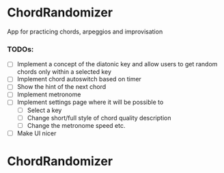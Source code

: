 # ChordRandomizer
App for practicing chords, arpeggios and improvisation

### TODOs:
* [ ] Implement a concept of the diatonic key and allow users to get random chords only within a selected key
* [ ] Implement chord autoswitch based on timer
* [ ] Show the hint of the next chord
* [ ] Implement metronome
* [ ] Implement settings page where it will be possible to 
    * [ ] Select a key 
    * [ ] Change short/full style of chord quality description 
    * [ ] Change the metronome speed etc.
* [ ] Make UI nicer
# ChordRandomizer
